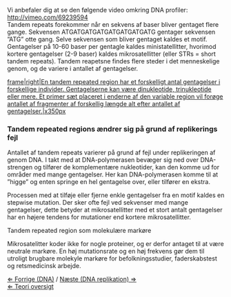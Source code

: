 Vi anbefaler dig at se den følgende video omkring DNA profiler:
<http://vimeo.com/69239594>\
 Tandem repeats forekommer når en sekvens af baser bliver gentaget flere
gange. Sekvensen ATGATGATGATGATGATGATGATG gentager sekvensen ”ATG” otte
gang. Selve sekvensen som bliver gentaget kaldes et motif. Gentagelser
på 10-60 baser per gentagle kaldes ministatellitter, hvorimod kortere
gentagelser (2-9 baser) kaldes mikrosatellitter (eller STRs = short
tandem repeats). Tandem reapetsne findes flere steder i det menneskelige
genom, og de variere i antallet af gentagelser.

[frame|right|En tandem repeated region har et forskelligt antal
gentagelser i forskellige individer. Gentagelserne kan være
dinukleotide, trinukleotide eller mere. Et primer sæt placeret i enderne
af den variable region vil forøge antallet af fragmenter af forskellig
længde alt efter antallet af
gentagelser.|x350px](https://s3-us-west-2.amazonaws.com/labster/wiki/media/FIle:_tandem_dk.jpeg "wikilink")

### Tandem repeated regions ændrer sig på grund af replikerings fejl

Antallet af tandem repeats varierer på grund af fejl under replikeringen
af genom DNA. I takt med at DNA-polymerasen bevæger sig ned over
DNA-strengen og tilfører de komplementære nukleotider, kan den komme ud
for områder med mange gentagelser. Her kan DNA-polymerasen komme til at
”higge” og enten springe en hel gentagelse over, eller tilfører en
ekstra.

Processen med at tilføje eller fjerne enkle gentagelser fra en motif
kaldes en stepwise mutation. Der sker ofte fejl ved sekvenser med mange
gentagelser, dette betyder at mikrosatellitter med et stort antalt
gentagelser har en højere tendens for mutationer end kortere
mikrosatellitter.

Tandem repeated region som molekulære markøre

Mikrosatelitter koder ikke for nogle proteiner, og er derfor antaget til
at være neutrale markøre. En høj mutationsrate og en høj frekvens gør
dem til utroligt brugbare molekyle markøre for befolkningsstudier,
faderskabstest og retsmedicinsk arbejde.

[⇐ Forrige (DNA)](/wiki/DNA_DK "wikilink") / [ Næste (DNA replikation)
⇒](/wiki/DNA_replikation "wikilink")\
[⇐ Teori oversigt ](/wiki/CSI_Casen "wikilink")

